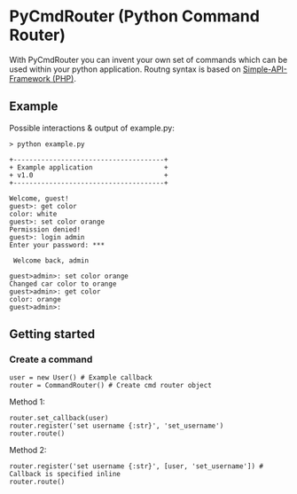 # PyCmdRouter (Python Command Router)
With PyCmdRouter you can invent your own set of commands which can be used within your python application.
Routng syntax is based on [Simple-API-Framework (PHP)](https://github.com/sleeyax/Simple-API-Framework).

## Example
Possible interactions & output of example.py:
```
> python example.py

+--------------------------------------+
+ Example application                  +
+ v1.0                                 +
+--------------------------------------+

Welcome, guest!
guest>: get color
color: white
guest>: set color orange
Permission denied!
guest>: login admin
Enter your password: ***

 Welcome back, admin

guest>admin>: set color orange
Changed car color to orange
guest>admin>: get color
color: orange
guest>admin>:
```

## Getting started
### Create a command

```
user = new User() # Example callback
router = CommandRouter() # Create cmd router object
```

Method 1:
```
router.set_callback(user)
router.register('set username {:str}', 'set_username')
router.route()
```

Method 2:
```
router.register('set username {:str}', [user, 'set_username']) # Callback is specified inline
router.route()
```
